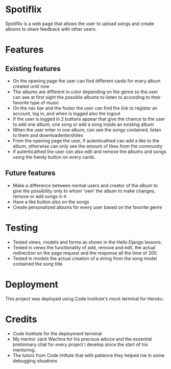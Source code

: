 # Spotiflix

Spotiflix is a web page that allows the user to upload songs and create albums to share feedback with other users.

# Features
## Existing features
* On the opening page the user can find different cards for every album created until now
* The albums are different in color depending on the genre so the user can see at first sight the possible albums to listen to according to their favorite type of music
* On the nav bar and the footer the user can find the link to register an account, log in, and when is logged also the logout
* If the user is logged in 2 buttons appear that give the chance to the user to add one album, one song or add a song inside an existing album 
* When the user enter in one album, can see the songs contained, listen to them and downloadentershiles
* From the opening page the user, if autenticathed can add a like to the album, otherwise can only see the amount of likes from the community
* if autenticathed the user can also edit and remove the albums and songs using the handy button on every cards.

## Future features

* Make a difference between normal users and creator of the album to give the possibility only to whom 'own' the album to make changes, remove or add songs in it
* Have a like button also on the songs
* Create personalized albums for every user based on the favorite genre


# Testing

* Tested views, models and forms as shown in the Hello Django lessons.
* Tested in views the functionality of add, remove and edit, the actual redirection on the page request and the response all the time of 200.
* Tested in models the actual creation of a string from the song model contained the song title


# Deployment

This project was deployed using Code Institute's mock terminal for Heroku.

# Credits

* Code Institute for the deployment terminal
* My mentor Jack Wachira for his precious advice and the essential preliminary chat for every project I develop since the start of his mentoring.
* The tutors from Code Intitute that with patience they helped me in some debugging situations
